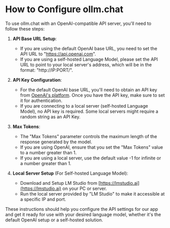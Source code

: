# How to Configure ollm.chat

To use ollm.chat with an OpenAI-compatible API server, you'll need to follow these steps:

1. **API Base URL Setup**:
    - If you are using the default OpenAI base URL, you need to set the API URL to "https://api.openai.com". 
    - If you are using a self-hosted Language Model, please set the API URL to point to your local server's address, which will be in the format: "http://IP:PORT/".

2. **API Key Configuration**:
    - For the default OpenAI base URL, you'll need to obtain an API key from [OpenAI's platform](https://platform.openai.com/). Once you have the API key, make sure to set it for authentication.
    - If you are connecting to a local server (self-hosted Language Model), no API key is required. Some local servers might require a random string as an API Key.

3. **Max Tokens**:
    - The "Max Tokens" parameter controls the maximum length of the response generated by the model.
    - If you are using OpenAI, ensure that you set the "Max Tokens" value to a number greater than 1. 
    - If you are using a local server, use the default value -1 for infinite or a number greater than 1.

4. **Local Server Setup** (For Self-hosted Language Model):
    - Download and Setup LM Studio from [https://lmstudio.ai](https://lmstudio.ai) on your PC or server.
    - Run the local server provided by "LM Studio" to make it accessible at a specific IP and port.

These instructions should help you configure the API settings for our app and get it ready for use with your desired language model, whether it's the default OpenAI setup or a self-hosted solution.
